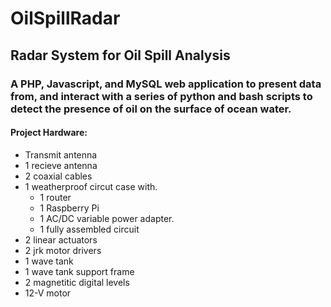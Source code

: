 # OilSpillRadar
## Radar System for Oil Spill Analysis 
### A PHP, Javascript, and MySQL web application to present data from, and interact with a series of python and bash scripts to detect the presence of oil on the surface of ocean water. 

#### Project Hardware:
+ Transmit antenna
+ 1 recieve antenna 
+ 2 coaxial cables 
+ 1 weatherproof circut case with.
  - 1 router
  - 1 Raspberry Pi
  - 1 AC/DC variable power adapter.
  - 1 fully assembled circuit
+ 2 linear actuators
+ 2 jrk motor drivers
+ 1 wave tank
+ 1 wave tank support frame
+ 2 magnetitic digital levels
+ 12-V motor 
